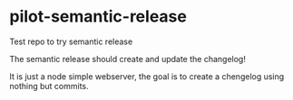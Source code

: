 # pilot-semantic-release
Test repo to try semantic release

The semantic release should create and update the changelog!

It is just a node simple webserver, the goal is to create
a chengelog using nothing but commits.
